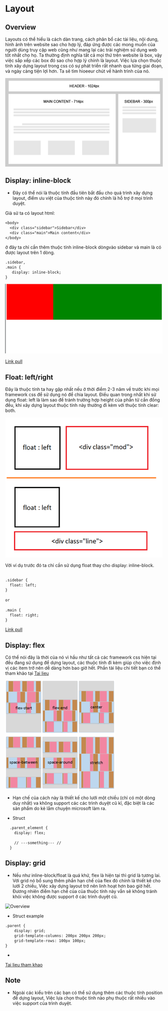 # Layout

## Overview
Layouts có thể hiểu là cách dàn trang, cách phân bổ các tài liệu, nội dung, hình ảnh trên website sao cho hợp lý, đáp ứng được các mong muốn của người dùng truy cập web cũng như mang lại các trải nghiệm sử dụng web tốt nhất cho họ.
Ta thường định nghĩa tất cả mọi thứ trên website là box, vậy việc sắp xếp các box đó sao cho hợp lý chính là layout.
Việc lựa chọn thuộc tính xây dựng layout trong css có sự phát triển rất nhanh qua từng giai đoạn, và ngày càng tiện lợi hơn. Ta sẽ tìm hioeeur chút về hành trình của nó.

![Overview](https://github.com/khacthe/Layout/blob/master/531-298-.png)

## Display: inline-block
- Đây có thể nói là thuộc tính đầu tiên bắt đầu cho quá trình xây dựng layout, điểm ưu việt của thuộc tính này đó chính là hỗ trợ ở mọi trình duyệt.

Giả sử ta có layout html:
```
<body>
  <div class="sidebar">Sidebar</div>
  <div class="main">Main content</div>
</body>

```
ở đây ta chỉ cần thêm thuộc tính inline-block dòngvào sidebar và main là có được layout trên 1 dòng.
```
.sidebar,
.main {
   display: inline-block;
}

```

![Inline-block](https://github.com/khacthe/Layout/blob/master/display_inline.png)

[Link pull](https://github.com/khacthe/Layout/pull/2)

## Float: left/right

Đây là thuộc tính ta hay gặp nhất nếu ở thời điểm 2-3 năm về trước khi mọi framework css để sử dụng nó để chia layout.
Điều quan trong nhất khi sử dụng float: left là làm sao để tránh trường hợp height của phần tử cần đồng đều, khi xây dựng layout thuộc tính này thường đi kèm với thuộc tính clear: both.

![Overview](https://github.com/khacthe/Layout/blob/master/float.png)

Với ví dụ trước đó ta chỉ cần sử dụng float thay cho display: inline-block.
```

.sidebar {
  float: left;
}

or 

.main {
  float: right;
}

```

[Link pull](https://github.com/khacthe/Layout/pull/3)


## Display: flex

Có thể nói đây là thời của nó vì hầu như tất cả các framework css hiện tại đều đang sử dụng để dựng layout, các thuộc tính đi kèm giúp cho việc định vị các item trở nên dễ dàng hơn bao giờ hết. Phần tài liệu chi tiết bạn có thể tham khảo tại [Tai lieu](https://css-tricks.com/snippets/css/a-guide-to-flexbox/)

![Overview](https://github.com/khacthe/Layout/blob/master/fl.png)

- Hạn chế của cách này là thiết kế cho lưới một chiều (chỉ có một dòng duy nhất) va không support các các trình duyệt cũ kĩ, đặc biệt là các sản phẩm do kẻ lắm chuyện microsoft làm ra.

- Struct
```
  .parent_element {
  	display: flex;

  	// ---something--- //
  }
```

## Display: grid

- Nếu như inline-block/float là quá khứ, flex là hiện tại thì grid là tương lai. Với grid nó bổ sung thêm phần hạn chế của flex đó chính là thiết kế cho lưới 2 chiều, Việc xây dựng layout trở nên linh hoạt hơn bao giờ hết.
Đương nhiên điểm hạn chế của của thuộc tính này vẫn sẽ không tránh khỏi việc không được support ở các trình duyệt cũ.

![Overview](https://github.com/khacthe/Layout/blob/master/grid.png)

- Struct example

```
.parent {
    display: grid;
    grid-template-columns: 200px 200px 200px;
    grid-template-rows: 100px 100px;
}
```
- 
[Tai lieu tham khao](https://css-tricks.com/snippets/css/complete-guide-grid/)

## Note
- Ngoài các kiểu trên các bạn có thể sử dụng thêm các thuộc tính position để dựng layout, Việc lựa chọn thuộc tính nào phụ thuộc rất nhiều vào việc support của trình duyệt.

